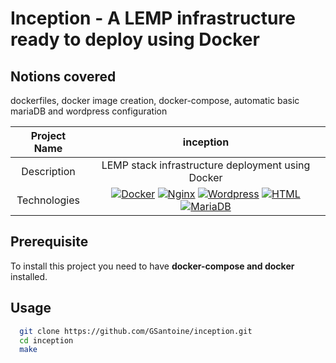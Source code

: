 # Inception - A LEMP infrastructure ready to deploy using Docker

## Notions covered

dockerfiles, docker image creation, docker-compose, automatic basic mariaDB and wordpress configuration

|    Project Name    |                                                                       inception                                                                      |
| :----------------: | :-------------------------------------------------------------------------------------------------------------------------------------------------: |
|    Description     |       LEMP stack infrastructure deployment using Docker                                       |
|    Technologies    | <a href="#"><img alt="Docker" src="https://img.shields.io/badge/docker-%230db7ed.svg?style=for-the-badge&logo=docker&logoColor=white"></a> <a href="#"><img alt="Nginx" src="https://img.shields.io/badge/nginx-%23009639.svg?style=for-the-badge&logo=nginx&logoColor=white"></a> <a href="#"><img alt="Wordpress" src="https://img.shields.io/badge/WordPress-%23117AC9.svg?style=for-the-badge&logo=WordPress&logoColor=white"></a> <a href="#"><img alt="HTML" src="https://img.shields.io/badge/HTML-E34F26.svg?logo=html5&logoColor=white&style=for-the-badge"></a> <a href="#"><img alt="MariaDB" src="https://img.shields.io/badge/MariaDB-003545?style=for-the-badge&logo=mariadb&logoColor=white"></a> |

## Prerequisite

To install this project you need to have __docker-compose and docker__ installed.

## Usage

```bash
  git clone https://github.com/GSantoine/inception.git
  cd inception
  make
```
